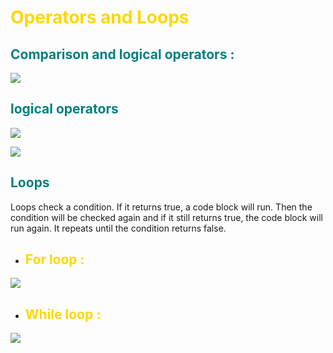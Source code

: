 
# <span style="color:gold">Operators and Loops </span>
 
## <span style ="color:teal">Comparison and logical operators :</span>

![](https://lh3.googleusercontent.com/proxy/80dnrUOGABl6Fj9rk2vKQDIDaChC2DS96BLV2k4pgVW6KT9WNdgjpN9bMYWHk5PUJg0bKRQTuchDues1cLT4sqxzhPiB0jiUwgo)

## <span style ="color: teal"> logical operators</span>

![](https://i.ytimg.com/vi/JVL6xEzOCrE/maxresdefault.jpg)

![](https://miro.medium.com/max/480/1*YKB4AzklPRAbvYtDkZEkYQ.png)

##  <span style ="color:teal">Loops</span>

Loops check a condition. If it returns true, a code block will run. Then the condition will be checked again and if it still returns true, the code block will run again. It repeats until the condition returns false. 

* ##  <span style ="color: gold">For loop :</span>

![](https://media.geeksforgeeks.org/wp-content/uploads/20191108131134/For-Loop.jpg)



* ##  <span style ="color: gold">While loop :</span>


![](https://media.geeksforgeeks.org/wp-content/uploads/20191118164726/While-Loop-GeeksforGeeks.jpg)

